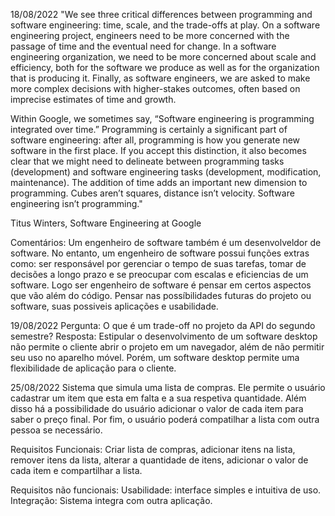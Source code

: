 18/08/2022
"We see three critical differences between programming and software engineering: time, scale, and the trade-offs at play. On a software engineering project, engineers need to be more concerned with the passage of time and the eventual need for change. In a software engineering organization, we need to be more concerned about scale and efficiency, both for the software we produce as well as for the organization that is producing it. Finally, as software engineers, we are asked to make more complex decisions with higher-stakes outcomes, often based on imprecise estimates of time and growth.

Within Google, we sometimes say, “Software engineering is programming integrated over time.” Programming is certainly a significant part of software engineering: after all, programming is how you generate new software in the first place. If you accept this distinction, it also becomes clear that we might need to delineate between programming tasks (development) and software engineering tasks (development, modification, maintenance). The addition of time adds an important new dimension to programming. Cubes aren’t squares, distance isn’t velocity. Software engineering isn’t programming."

Titus Winters, Software Engineering at Google

Comentários:
Um engenheiro de software também é um desenvolveldor de software. No entanto, um engenheiro de software possui funções extras como: ser responsável por gerenciar o tempo de suas tarefas, tomar de decisões a longo prazo e se preocupar com escalas e eficiencias de um software. Logo ser engenheiro de software é pensar em certos aspectos que vão além do código. Pensar nas possíbilidades futuras do projeto ou software, suas possiveis aplicações e usabilidade.

19/08/2022
Pergunta: O que é um trade-off no projeto da API do segundo semestre?
Resposta: Estipular o desenvolvimento de um software desktop não permite o cliente abrir o projeto em um navegador, além de não permitir seu uso no aparelho móvel. Porém, um software desktop permite uma flexibilidade de aplicação para o cliente. 

25/08/2022
Sistema que simula uma lista de compras. Ele permite o usuário cadastrar um item que esta em falta e a sua respetiva quantidade. Além disso há a possibilidade do usuário adicionar o valor de cada item para saber o preço final. Por fim, o usuário poderá compatilhar a lista com outra pessoa se necessário. 

Requisitos Funcionais: Criar lista de compras, adicionar itens na lista, remover itens da lista, alterar a quantidade de itens, adicionar o valor de cada item e compartilhar a lista.

Requisitos não funcionais: 
	Usabilidade: interface simples e intuitiva de uso.
  Integração: Sistema integra com outra aplicação.


